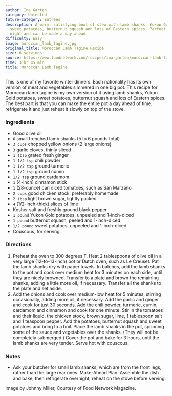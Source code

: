 ```yaml
---
author: Ina Garten
category: Untested
future-category: Entrees
description: A warm, satisfying bowl of stew with lamb shanks, Yukon Gold potatoes,
  sweet potatoes, butternut squash and lots of Eastern spices. Perfect for a cold
  night and can be made a day ahead.
difficulty: Easy
image: moroccan_lamb_tagine.jpg
original_title: Moroccan Lamb Tagine Recipe
size: 6 servings
source: https://www.foodnetwork.com/recipes/ina-garten/moroccan-lamb-tagine-3363647
time: 3 hr 45 min
title: Moroccan Lamb Tagine
---
```

This is one of my favorite winter dinners. Each nationality has its own version of meat and vegetables simmered in one big pot. This recipe for Moroccan lamb tagine is my own version of it using lamb shanks, Yukon Gold potatoes, sweet potatoes, butternut squash and lots of Eastern spices. The best part is that you can make the entire pot a day ahead of time, refrigerate it and just reheat it slowly on top of the stove.

### Ingredients

* Good olive oil
* `6` small frenched lamb shanks (5 to 6 pounds total)
* `3 cups` chopped yellow onions (2 large onions)
* `3` garlic cloves, thinly sliced
* `1 tbsp` grated fresh ginger
* `1 1/2 tsp` chili powder
* `1 1/2 tsp` ground turmeric
* `1 1/2 tsp` ground cumin
* `1/2 tsp` ground cardamom
* `1` (4-inch) cinnamon stick
* `1` (28-ounce) can diced tomatoes, such as San Marzano
* `2 cups` good chicken stock, preferably homemade
* `2 tbsp` light brown sugar, lightly packed
* `4` (1/2-inch-thick) slices of lime
* Kosher salt and freshly ground black pepper
* `1 pound` Yukon Gold potatoes, unpeeled and 1-inch-diced
* `1 pound` butternut squash, peeled and 1-inch-diced
* `1/2 pound` sweet potatoes, unpeeled and 1-inch-diced
* Couscous, for serving

### Directions

1. Preheat the oven to 300 degrees F. Heat 2 tablespoons of olive oil in a very large (12-to-13-inch) pot or Dutch oven, such as Le Creuset. Pat the lamb shanks dry with paper towels. In batches, add the lamb shanks to the pot and cook over medium heat for 3 minutes on each side, until they are nicely browned. Transfer to a plate and brown the remaining shanks, adding a little more oil, if necessary. Transfer all the shanks to the plate and set aside.
2. Add the onions and cook over medium-low heat for 5 minutes, stirring occasionally, adding more oil, if necessary. Add the garlic and ginger and cook for just 30 seconds. Add the chili powder, turmeric, cumin, cardamom and cinnamon and cook for one minute. Stir in the tomatoes and their liquid, the chicken stock, brown sugar, lime, 1 tablespoon salt and 1 teaspoon pepper. Add the potatoes, butternut squash and sweet potatoes and bring to a boil. Place the lamb shanks in the pot, spooning some of the sauce and vegetables over the shanks. (They will not be completely submerged.) Cover the pot and bake for 3 hours, until the lamb shanks are very tender. Serve hot with couscous.

### Notes

- Ask your butcher for small lamb shanks, which are from the front legs, rather than the large rear ones. Make-Ahead Plan: Assemble the dish and bake, then refrigerate overnight; reheat on the stove before serving.

Image by Johnny Miller, Courtesy of Food Network Magazine.